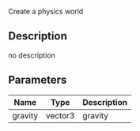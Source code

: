 Create a physics world



## Description
no description
## Parameters

<table>
<thead>
	<tr>
		<th>Name</th>
		<th>Type</th>
		<th>Description</th>
	</tr>
</thead>
<tr>
	<td>gravity</td>
	<td><div class='bg-blue-800 px-2 py-px text-white rounded-sm'>vector3</div></td>
	<td>gravity</td>
</tr>
</table>